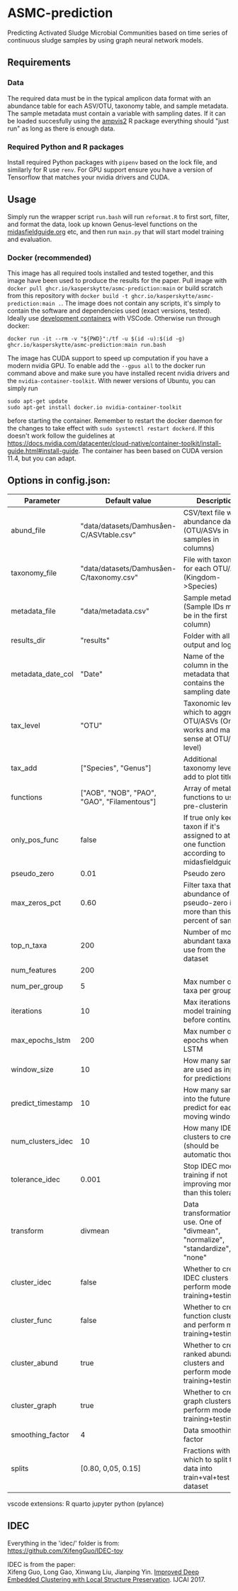 # ASMC-prediction
Predicting Activated Sludge Microbial Communities based on time series of continuous sludge samples by using graph neural network models.

## Requirements
### Data
The required data must be in the typical amplicon data format with an abundance table for each ASV/OTU, taxonomy table, and sample metadata. The sample metadata must contain a variable with sampling dates. If it can be loaded succesfully using the [ampvis2](https://kasperskytte.github.io/ampvis2/) R package everything should "just run" as long as there is enough data.

### Required Python and R packages
Install required Python packages with `pipenv` based on the lock file, and similarly for R use `renv`. For GPU support ensure you have a version of Tensorflow that matches your nvidia drivers and CUDA.

## Usage
Simply run the wrapper script `run.bash` will run `reformat.R` to first sort, filter, and format the data, look up known Genus-level functions on the [midasfieldguide.org](https://midasfieldguide.org) etc, and then run `main.py` that will start model training and evaluation.

### Docker (recommended)
This image has all required tools installed and tested together, and this image have been used to produce the results for the paper.
Pull image with `docker pull ghcr.io/kasperskytte/asmc-prediction:main` or build scratch from this repository with `docker build -t ghcr.io/kasperskytte/asmc-prediction:main .`. The image does not contain any scripts, it's simply to contain the software and dependencies used (exact versions, tested). Ideally use [development containers](https://code.visualstudio.com/docs/devcontainers/tutorial) with VSCode. Otherwise run through docker:
```
docker run -it --rm -v "${PWD}":/tf -u $(id -u):$(id -g) ghcr.io/kasperskytte/asmc-prediction:main run.bash

```

The image has CUDA support to speed up computation if you have a modern nvidia GPU. To enable add the `--gpus all` to the docker run command above and make sure you have installed recent nvidia drivers and the `nvidia-container-toolkit`. With newer versions of Ubuntu, you can simply run

```
sudo apt-get update
sudo apt-get install docker.io nvidia-container-toolkit
```

before starting the container. Remember to restart the docker daemon for the changes to take effect with `sudo systemctl restart dockerd`. If this doesn't work follow the guidelines at https://docs.nvidia.com/datacenter/cloud-native/container-toolkit/install-guide.html#install-guide. The container has been based on CUDA version 11.4, but you can adapt.

## Options in config.json:
| Parameter | Default value | Description |
| --- | --- | --- |
| abund_file    | "data/datasets/Damhusåen-C/ASVtable.csv" |  CSV/text file with abundance data (OTU/ASVs in rows, samples in columns) |
| taxonomy_file | "data/datasets/Damhusåen-C/taxonomy.csv" |  File with taxonomy for each OTU/ASV (Kingdom->Species) |
| metadata_file | "data/metadata.csv" |  Sample metadata (Sample IDs must be in the first column) |
| results_dir   | "results" |  Folder with all output and logs |
| metadata_date_col | "Date" |  Name of the column in the metadata that contains the sampling dates |
| tax_level | "OTU" |  Taxonomic level at which to aggregate OTU/ASVs (Only works and makes sense at OTU/ASV level) |
| tax_add   | ["Species", "Genus"] |  Additional taxonomy levels to add to plot titles |
| functions | ["AOB", "NOB", "PAO", "GAO", "Filamentous"] |  Array of metabolic functions to use for pre-clusterin |
| only_pos_func | false |  If true only keeps a taxon if it's assigned to at least one function according to midasfieldguide.org |
| pseudo_zero   | 0.01 | Pseudo zero |
| max_zeros_pct | 0.60 | Filter taxa that have abundance of pseudo-zero in more than this percent of samples |
| top_n_taxa    |  200 | Number of most abundant taxa to use from the dataset |
| num_features  |  200 |   |
| num_per_group |  5 | Max number of taxa per group |
| iterations    |  10 | Max iterations of model training before continuing |
| max_epochs_lstm   |  200 | Max number of epochs when using LSTM |
| window_size   |  10 | How many samples are used as input for predictions |
| predict_timestamp |  10 | How many samples into the future to predict for each moving window |
| num_clusters_idec |  10 | How many IDEC clusters to create (should be automatic though) |
| tolerance_idec    |  0.001 | Stop IDEC model training if not improving more than this tolerance |
| transform |  divmean | Data transformation to use. One of "divmean", "normalize", "standardize", "none" |
| cluster_idec  |  false | Whether to create IDEC clusters and perform model training+testing |
| cluster_func  |  false | Whether to create function clusters and perform model training+testing |
| cluster_abund |  true | Whether to create ranked abundance clusters and perform model training+testing |
| cluster_graph |  true | Whether to create graph clusters and perform model training+testing |
| smoothing_factor |  4 | Data smoothing factor |
| splits | [0.80, 0,05, 0.15] | Fractions with which to split the data into train+val+test dataset |

vscode extensions:
R
quarto
jupyter
python
(pylance)


## IDEC
Everything in the 'idec/' folder is from:\
https://github.com/XifengGuo/IDEC-toy

IDEC is from the paper:\
Xifeng Guo, Long Gao, Xinwang Liu, Jianping Yin.
[Improved Deep Embedded Clustering with Local Structure Preservation](https://xifengguo.github.io/papers/IJCAI17-IDEC.pdf). IJCAI 2017.
